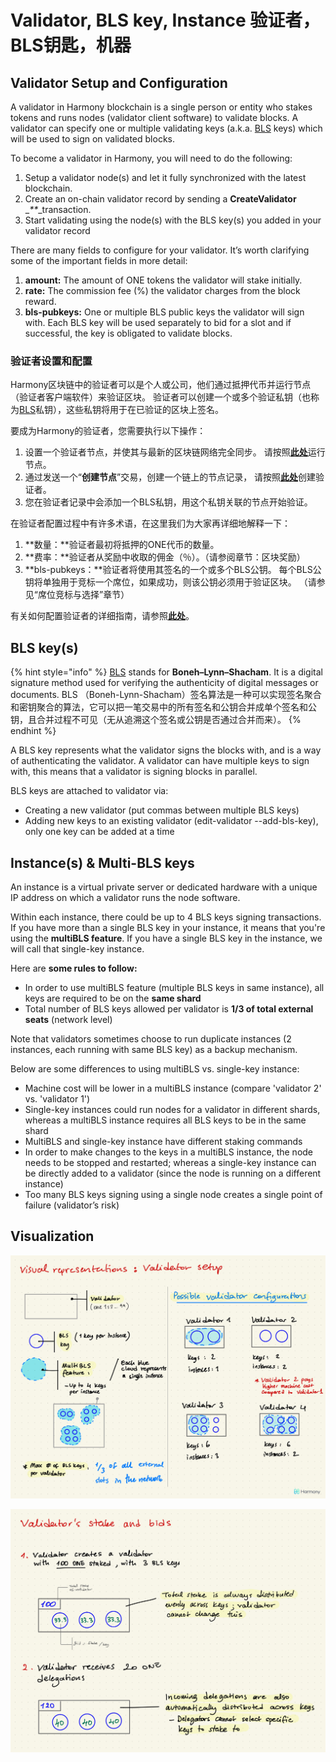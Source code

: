 # Validator, BLS key, Instance 验证者，BLS钥匙，机器

## Validator Setup and Configuration

A validator in Harmony blockchain is a single person or entity who stakes tokens and runs nodes \(validator client software\) to validate blocks. A validator can specify one or multiple validating keys \(a.k.a. [BLS](https://en.wikipedia.org/wiki/Boneh%E2%80%93Lynn%E2%80%93Shacham) keys\) which will be used to sign on validated blocks.

To become a validator in Harmony, you will need to do the following:

1. Setup a validator node\(s\) and let it fully synchronized with the latest blockchain. 
2. Create an on-chain validator record by sending a **CreateValidator** \__\*\*_\_transaction. 
3. Start validating using the node\(s\) with the BLS key\(s\) you added in your validator record

There are many fields to configure for your validator. It’s worth clarifying some of the important fields in more detail:

1. **amount:** The amount of ONE tokens the validator will stake initially.
2. **rate:** The commission fee \(%\) the validator charges from the block reward. 
3. **bls-pubkeys:** One or multiple BLS public keys the validator will sign with. Each BLS key will be used separately to bid for a slot and if successful, the key is obligated to validate blocks. 

### **验证者设置和配置** <a id="b99e"></a>

Harmony区块链中的验证者可以是个人或公司，他们通过抵押代币并运行节点（验证者客户端软件）来验证区块。 验证者可以创建一个或多个验证私钥（也称为[BLS](https://en.wikipedia.org/wiki/Boneh%E2%80%93Lynn%E2%80%93Shacham)私钥），这些私钥将用于在已验证的区块上签名。

要成为Harmony的验证者，您需要执行以下操作：

1. 设置一个验证者节点，并使其与最新的区块链网络完全同步。 请按照[**此处**](https://docs.harmony.one/home/validators/first-time-setup)运行节点。
2. 通过发送一个“**创建节点**”交易，创建一个链上的节点记录， 请按照[**此处**](https://docs.harmony.one/home/validators/first-time-setup/creating-a-validator)创建验证者。
3. 您在验证者记录中会添加一个BLS私钥，用这个私钥关联的节点开始验证。

在验证者配置过程中有许多术语，在这里我们为大家再详细地解释一下：

1. **数量：**验证者最初将抵押的ONE代币的数量。
2. **费率：**验证者从奖励中收取的佣金（％）。（请参阅章节：区块奖励）
3. **bls-pubkeys：**验证者将使用其签名的一个或多个BLS公钥。 每个BLS公钥将单独用于竞标一个席位，如果成功，则该公钥必须用于验证区块。 （请参见“席位竞标与选择”章节）

有关如何配置验证者的详细指南，请参照[**此处**](https://docs.harmony.one/home/validators/managing-your-validator/changing-validator-information)。

## BLS key\(s\) 

{% hint style="info" %}
[BLS](https://en.wikipedia.org/wiki/Boneh%E2%80%93Lynn%E2%80%93Shacham) stands for **Boneh–Lynn–Shacham**. It is a digital signature method used for verifying the authenticity of digital messages or documents. BLS （Boneh-Lynn-Shacham）签名算法是一种可以实现签名聚合和密钥聚合的算法，它可以把一笔交易中的所有签名和公钥合并成单个签名和公钥，且合并过程不可见（无从追溯这个签名或公钥是否通过合并而来）。
{% endhint %}

A BLS key represents what the validator signs the blocks with, and is a way of authenticating the validator. A validator can have multiple keys to sign with, this means that a validator is signing blocks in parallel.

BLS keys are attached to validator via:

* Creating a new validator \(put commas between multiple BLS keys\)
* Adding new keys to an existing validator \(edit-validator --add-bls-key\), only one key can be added at a time

## Instance\(s\) & Multi-BLS keys

An instance is a virtual private server or dedicated hardware with a unique IP address on which a validator runs the node software.

Within each instance, there could be up to 4 BLS keys signing transactions. If you have more than a single BLS key in your instance, it means that you're using the **multiBLS feature**. If you have a single BLS key in the instance, we will call that single-key instance.

Here are **some rules to follow:**

* In order to use multiBLS feature \(multiple BLS keys in same instance\), all keys are required to be on the **same shard**
* Total number of BLS keys allowed per validator is **1/3 of total external seats** \(network level\)

Note that validators sometimes choose to run duplicate instances \(2 instances, each running with same BLS key\) as a backup mechanism.

Below are some differences to using multiBLS vs. single-key instance:

* Machine cost will be lower in a multiBLS instance \(compare 'validator 2' vs. 'validator 1'\)
* Single-key instances could run nodes for a validator in different shards, whereas a multiBLS instance requires all BLS keys to be in the same shard
* MultiBLS and single-key instance have different staking commands
* In order to make changes to the keys in a multiBLS instance, the node needs to be stopped and restarted; whereas a single-key instance can be directly added to a validator \(since the node is running on a different instance\)
* Too many BLS keys signing using a single node creates a single point of failure \(validator’s risk\)

## Visualization

![](../../../.gitbook/assets/image-88.png)

![](../../../.gitbook/assets/image-62.png)

